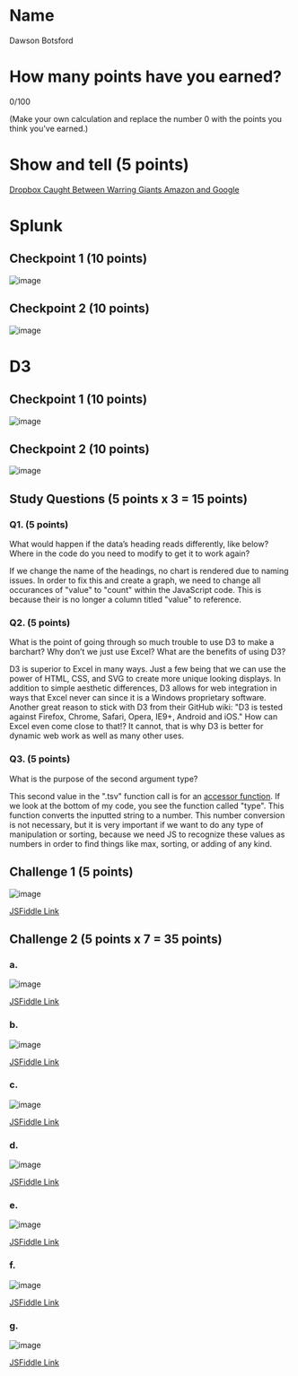 # Name

Dawson Botsford

# How many points have you earned?

0/100

(Make your own calculation and replace the number 0 with the points you think you've earned.)

# Show and tell (5 points)

[Dropbox Caught Between Warring Giants Amazon and Google](http://hardware-beta.slashdot.org/story/14/08/25/0130226/dropbox-caught-between-warring-giants-amazon-and-google)

# Splunk

## Checkpoint 1 (10 points)

![image](http://i.imgur.com/Fipt7Uy.png)

## Checkpoint 2 (10 points)

![image](http://i.imgur.com/xlzjgdB.png)

# D3

## Checkpoint 1 (10 points)

![image](http://i.imgur.com/9D6oDU7.png)

## Checkpoint 2 (10 points)

![image](http://i.imgur.com/I05OXxY.png)

## Study Questions (5 points x 3 = 15 points)

### Q1. (5 points)
What would happen if the data’s heading reads differently, like below? Where in the code do you need to modify to get it to work again?

If we change the name of the headings, no chart is rendered due to naming issues. In order to fix this and create a graph, we need to change all occurances of "value" to "count" within the JavaScript code. This is because their is no longer a column titled "value" to reference.

### Q2. (5 points)
What is the point of going through so much trouble to use D3 to make a barchart? Why don’t we just use Excel? What are the benefits of using D3?

D3 is superior to Excel in many ways. Just a few being that we can use the power of HTML, CSS, and SVG to create more unique looking displays. In addition to simple aesthetic differences, D3 allows for web integration in ways that Excel never can since it is a Windows proprietary software. Another great reason to stick with D3 from their GitHub wiki: "D3 is tested against Firefox, Chrome, Safari, Opera, IE9+, Android and iOS." How can Excel even come close to that!? It cannot, that is why D3 is better for dynamic web work as well as many other uses.

### Q3. (5 points)
What is the purpose of the second argument type?

This second value in the ".tsv" function call is for an [accessor function](https://github.com/mbostock/d3/wiki/CSV#tsv). If we look at the bottom of my code, you see the function called "type". This function converts the inputted string to a number. This number conversion is not necessary, but it is very important if we want to do any type of manipulation or sorting, because we need JS to recognize these values as numbers in order to find things like max, sorting, or adding of any kind. 


## Challenge 1 (5 points)

![image](http://i.imgur.com/6blkYp3.png)

[JSFiddle Link](http://jsfiddle.net/L7o0fsas/)

## Challenge 2 (5 points x 7 = 35 points)

### a. 

![image](http://i.imgur.com/KfjLTrT.png)

[JSFiddle Link](http://jsfiddle.net/L7o0fsas/1/h)

### b.

![image](http://i.imgur.com/KtNSlec.png)

[JSFiddle Link](http://jsfiddle.net/L7o0fsas/2/)

### c.

![image](http://i.imgur.com/GLtuWbY.png)

[JSFiddle Link](http://jsfiddle.net/L7o0fsas/3/)

### d.

![image](http://i.imgur.com/4xBLb8x.png)

[JSFiddle Link](http://jsfiddle.net/L7o0fsas/4/)

### e.

![image](image.png?raw=true)

[JSFiddle Link](http://jsfiddle.net/replace-this-path)

### f.

![image](image.png?raw=true)

[JSFiddle Link](http://jsfiddle.net/replace-this-path)


### g.

![image](image.png?raw=true)

[JSFiddle Link](http://jsfiddle.net/replace-this-path)

